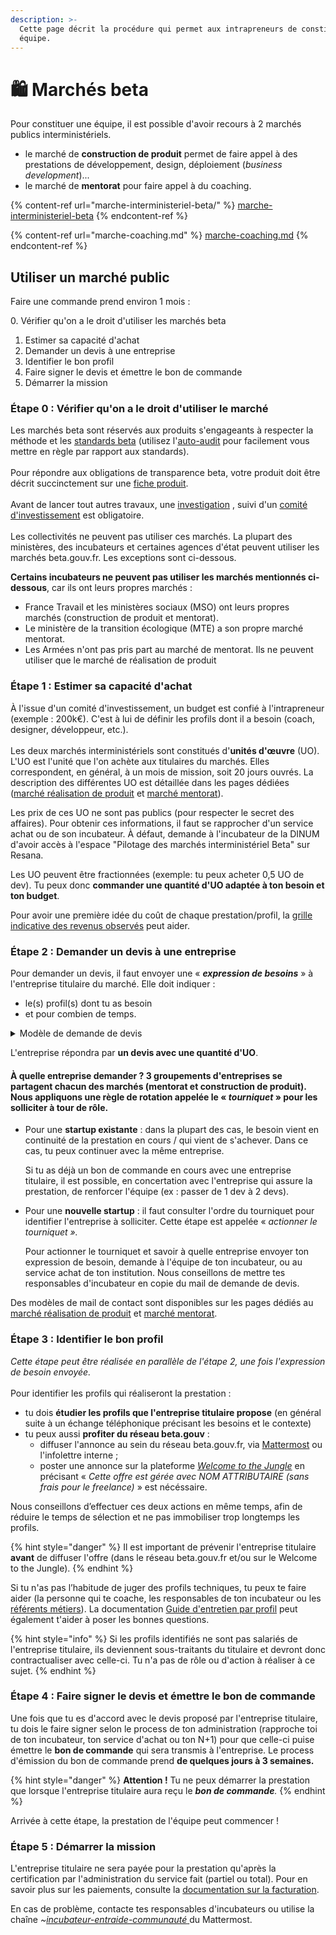 ```yaml
---
description: >-
  Cette page décrit la procédure qui permet aux intrapreneurs de constituer leur
  équipe.
---
```


# 🛍️ Marchés beta

Pour constituer une équipe, il est possible d'avoir recours à 2 marchés publics interministériels.

* le marché de **construction de produit** permet de faire appel à des prestations de développement, design, déploiement (_business development_)...
* le marché de **mentorat** pour faire appel à du coaching.

{% content-ref url="marche-interministeriel-beta/" %}
[marche-interministeriel-beta](marche-interministeriel-beta/)
{% endcontent-ref %}

{% content-ref url="marche-coaching.md" %}
[marche-coaching.md](marche-coaching.md)
{% endcontent-ref %}



## Utiliser un marché public

Faire une commande prend environ 1 mois :

&#x20;0\.  Vérifier qu'on a le droit d'utiliser les marchés beta

1. Estimer sa capacité d'achat
2. Demander un devis à une entreprise
3. Identifier le bon profil
4. Faire signer le devis et émettre le bon de commande
5. Démarrer la mission



### Étape 0 : Vérifier qu'on a le droit d'utiliser le marché

Les marchés beta sont réservés aux produits s'engageants à respecter la méthode et les [standards beta](https://auto-audit.incubateur.net/standards) (utilisez l'[auto-audit](https://auto-audit.incubateur.net/) pour  facilement vous mettre en règle par rapport aux standards). \
\
Pour répondre aux obligations de transparence beta, votre produit doit être décrit succinctement sur une [fiche produit](../../../les-outils-de-la-communaute/espace-membre/gerer-sa-fiche-produit.md). \
\
Avant de lancer tout autres travaux, une [investigation](../../la-vie-du-produit/investigation/) , suivi d'un [comité d'investissement](../budget/preparer-un-comite-dinvestissement/) est obligatoire. \
\
Les collectivités ne peuvent pas utiliser ces marchés. La plupart des ministères, des incubateurs et certaines agences d'état peuvent utiliser les marchés beta.gouv.fr. Les exceptions sont ci-dessous.&#x20;

**Certains incubateurs ne peuvent pas utiliser les marchés mentionnés ci-dessous**, car ils ont leurs propres marchés :&#x20;

* France Travail et les ministères sociaux (MSO) ont leurs propres marchés (construction de produit et mentorat).&#x20;
* Le ministère de la transition écologique (MTE) a son propre marché mentorat.
* Les Armées n'ont pas pris part au marché de mentorat. Ils ne peuvent utiliser que le marché de réalisation de produit

### Étape 1 : Estimer sa capacité d'achat

À l'issue d'un comité d'investissement, un budget est confié à l'intrapreneur (exemple : 200k€). C'est à lui de définir les profils dont il a besoin (coach, designer, développeur, etc.). \
\
Les deux marchés interministériels sont constitués d'**unités d'œuvre** (UO). L'UO est l'unité que l'on achète aux titulaires du marchés. Elles correspondent, en général, à un mois de mission, soit 20 jours ouvrés. La description des différentes UO est détaillée dans les pages dédiées ([marché réalisation de produit](marche-interministeriel-beta/) et [marché mentorat](marche-coaching.md)).

Les prix de ces UO ne sont pas publics (pour respecter le secret des affaires). Pour obtenir ces informations, il faut se rapprocher d'un service achat ou de son incubateur.  À défaut, demande à l'incubateur de la DINUM d'avoir accès à l'espace "Pilotage des marchés interministériel Beta" sur Resana.&#x20;

Les UO peuvent être fractionnées (exemple: tu peux acheter 0,5 UO de dev). Tu peux donc **commander une quantité d'UO adaptée à ton besoin et ton budget**.

Pour avoir une première idée du coût de chaque prestation/profil, la [grille indicative des revenus observés](../../../travailler-chez-beta.gouv.fr/les-differents-statuts/independants-freelances/observatoire-revenus.md) peut aider.&#x20;

### Étape 2 : Demander un devis à une **entreprise** <a href="#etape-2-contacter-lentreprise-titulaire-du-marche-pour-exprimer-son-besoin-en-prestation" id="etape-2-contacter-lentreprise-titulaire-du-marche-pour-exprimer-son-besoin-en-prestation"></a>

Pour demander un devis, il faut envoyer une « _**expression de besoins**_ » à l'entreprise titulaire du marché. Elle doit indiquer :&#x20;

* le(s) profil(s) dont tu as besoin
* et pour combien de temps.&#x20;

<details>

<summary>Modèle de demande de devis</summary>

Sujet du mail : _Expression de besoin pour la startup X_\


Contenu : \
&#xNAN;_&#x50;our la startup X ( lien vers la page beta de la startup) , j'ai besoin :_\
_- d'un.e UX designer expérimenté pendant 1 mois (soit\~20 jours de travail)_ \
_- et d'un.e développeur pendant 2 mois (soit\~40 jours de travail)._ \
_J'aurais besoin de ces personnes à partir de début décembre à fin janvier_

\
_\[optionnel #1] J'ai déjà identifié un profil qui pourrait convenir mais je souhaite le challenger avec des profils que vous pourriez me proposer._

\
\[optionnel #2, voir étape 3]  _Je posterai une offre de mission sur Welcome to the Jungle en complément des profils que vous pourrez me faire parvenir"._ \


</details>

L'entreprise répondra par **un devis avec une quantité d'UO**.

#### **À quelle entreprise demander ?**  3 groupements d'entreprises se partagent chacun des marchés (mentorat et construction de produit). Nous appliquons une règle de rotation appelée le « _tourniquet_ » pour les solliciter à tour de rôle.

*   Pour une **startup existante** : dans la plupart des cas, le besoin vient en continuité de la prestation en cours / qui vient de s'achever. Dans ce cas, tu peux continuer avec la même entreprise.

    Si tu as déjà un bon de commande en cours avec une entreprise titulaire, il est possible, en concertation avec l'entreprise qui assure la prestation, de renforcer l'équipe (ex : passer de 1 dev à 2 devs).&#x20;
*   Pour une **nouvelle startup** : il faut consulter l'ordre du tourniquet pour identifier l'entreprise à solliciter. Cette étape est appelée « _actionner le tourniquet »._

    Pour actionner le tourniquet et savoir à quelle entreprise envoyer ton expression de besoin, demande à l'équipe de ton incubateur, ou au service achat de ton institution. Nous conseillons de mettre tes responsables d'incubateur en copie du mail de demande de devis.&#x20;

Des modèles de mail de contact sont disponibles sur les pages dédiés au [marché réalisation de produit](marche-interministeriel-beta/) et [marché mentorat](marche-coaching.md).&#x20;

### **Étape 3 : Identifier le bon profil** <a href="#etape-3-identifier-des-profils-potentiels-pour-realiser-la-prestation" id="etape-3-identifier-des-profils-potentiels-pour-realiser-la-prestation"></a>

_Cette étape peut être réalisée en parallèle de l'étape 2, une fois l'expression de besoin envoyée._\
\
Pour identifier les profils qui réaliseront la prestation :&#x20;

* tu dois **étudier les profils que l'entreprise titulaire propose** (en général suite à un échange téléphonique précisant les besoins et le contexte)
* tu peux aussi **profiter du réseau beta.gouv** :
  * diffuser l'annonce au sein du réseau beta.gouv.fr, via [Mattermost](https://mattermost.incubateur.net/) ou l'infolettre interne ;
  * poster une annonce sur la plateforme [_Welcome to the Jungle_](https://admin.welcometothejungle.com/) en précisant « _Cette offre est gérée avec NOM ATTRIBUTAIRE (sans frais pour le freelance)_ » est nécéssaire.

Nous conseillons d’effectuer ces deux actions en même temps, afin de réduire le temps de sélection et ne pas immobiliser trop longtemps les profils.

{% hint style="danger" %}
Il est important de prévenir l'entreprise titulaire **avant** de diffuser l'offre (dans le réseau beta.gouv.fr et/ou sur le Welcome to the Jungle).
{% endhint %}

Si tu n'as pas l’habitude de juger des profils techniques, tu peux te faire aider (la personne qui te coache, les responsables de ton incubateur ou les [référents métiers](../../../solliciter-et-contribuer-a-la-communaute/je-sollicite-de-laide-transverse/laide-au-recrutement-des-referents-metiers.md)). La documentation [Guide d'entretien par profil](https://doc.incubateur.net/communaute/gerer-son-produit/gestion-au-quotidien/renforcer-l-equipe/guide-dentretiens-par-profil) peut également t'aider à poser les bonnes questions.

{% hint style="info" %}
Si les profils identifiés ne sont pas salariés de l'entreprise titulaire, ils deviennent sous-traitants du titulaire et devront donc contractualiser avec celle-ci. Tu n'a pas de rôle ou d'action à réaliser à ce sujet.&#x20;
{% endhint %}

### Étape 4 : Faire signer le devis et émettre le bon de commande <a href="#etape-4-obtenir-le-devis-final-aupres-de-lentreprise-titulaire" id="etape-4-obtenir-le-devis-final-aupres-de-lentreprise-titulaire"></a>

Une fois que tu es d'accord avec le devis proposé par l'entreprise titulaire, tu dois le faire signer selon le process de ton administration (rapproche toi de ton incubateur, ton service d'achat ou ton N+1) pour que celle-ci puise émettre le **bon de commande**  qui sera transmis à l'entreprise. Le process d'émission du bon de commande prend **de quelques jours à 3 semaines.**

{% hint style="danger" %}
**Attention !** Tu ne peux démarrer la prestation que lorsque l'entreprise titulaire aura reçu le _**bon de commande**._&#x20;
{% endhint %}

Arrivée à cette étape, la prestation de l'équipe peut commencer !  &#x20;

### **Étape 5 : Démarrer la mission**&#x20;

L'entreprise titulaire ne sera payée pour la prestation qu'après la certification par l'administration du service fait (partiel ou total). Pour en savoir plus sur les paiements, consulte la [documentation sur la facturation](https://doc.incubateur.net/communaute/gerer-son-produit/gestion-au-quotidien/budget/la-facturation-de-a-a-z).

En cas de problème, contacte tes responsables d'incubateurs ou utilise la chaîne _\~_[_incubateur-entraide-communauté_ ](https://mattermost.incubateur.net/betagouv/channels/incubateur-help)du Mattermost.

